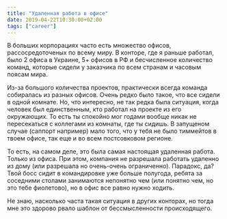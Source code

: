 ```yaml
---
title: "Удаленная работа в офисе"
date: 2019-04-22T10:30:00+02:00
tags: ["career"]
---
```


В больших корпорациях часто есть множество офисов, рассосредоточеных по всему миру. В конторе, где я раньше работал, было 2 офиса в Украине, 5+ офисов в РФ и бесчисленное количество команд, которые сидели у заказчика по всем странам и часовым поясам мира. 

Из-за большого количества проектов, практически всегда команда собиралась из разных офисов. Очень редко было такое, что все сидели в одной комнате. Но, что интересно, не так редка была ситуация, когда человек был единственным, кто работал на проекте из его окружающих. То есть ты спокойно мог годами вообще никак не пересекаться с коллегами из комнаты, где ты сидишь. В запущеном случае (саппорт например) мало того, что у тебя не было тиммейтов в твоем офисе, так еще и во всем постсовковом регионе.

То есть, на самом деле, это была самая настоящая удаленная работа. Только из офиса. При этом, компания не разрешала работать удаленно из дому (или разрешала но очень-очень ограниченно). Парадокс, да? Твой босс сидит в командировке уже больше полугода, ребята за соседними столами занимаются непонятно чем (или понятно чем, но это тебе фиолетово), но в офис все равно нужно ходить. 

Не знаю, насколько часта такая ситуация в других конторах, но тогда мне это здорово рвало шаблон от бессмысленности происходящего.